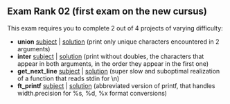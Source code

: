 ## Exam Rank 02 (first exam on the new cursus)

This exam requires you to complete 2 out of 4 projects of varying difficulty:

* **union** [subject](https://github.com/Preposterone/42_exams_2021/blob/master/Rank_02/subjects/union.txt) | [solution](https://github.com/Preposterone/42_exams_2021/blob/master/Rank_02/union/union.c)
(print only unique characters encountered in 2 arguments)
* **inter** [subject](https://github.com/Preposterone/42_exams_2021/blob/master/Rank_02/subjects/inter.txt) | [solution](https://github.com/Preposterone/42_exams_2021/blob/master/Rank_02/inter/inter.c)
(print without doubles, the characters that appear in both arguments, in the order they appear in the first one)
* **get_next_line** [subject](https://github.com/Preposterone/42_exams_2021/blob/master/Rank_02/subjects/get_next_line.txt) | [solution](https://github.com/Preposterone/42_exams_2021/blob/master/Rank_02/get_next_line/get_next_line.c)
(super slow and suboptimal realization of a function that reads stdin for \n)
* **ft_printf** [subject](https://github.com/Preposterone/42_exams_2021/blob/master/Rank_02/subjects/ft_printf.txt) | [solution](https://github.com/Preposterone/42_exams_2021/blob/master/Rank_02/ft_printf/ft_printf.c)
(abbreviated version of printf, that handles width.precision for %s, %d, %x format conversions)
